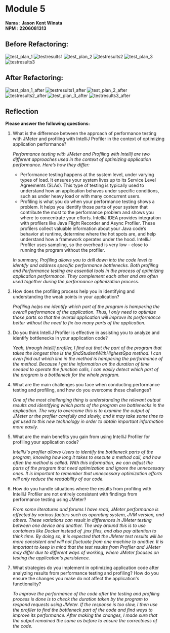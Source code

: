 # Module 5

**Nama** : **Jason Kent Winata** <br/>
**NPM** : **2206081313** <br/>

## Before Refactoring:
![test_plan_1](https://github.com/Fec16/exercise-profiling/assets/118716513/d32c2dca-d032-4d2f-afa0-cbeeaa407fd9)
![testresults1](https://github.com/Fec16/exercise-profiling/assets/118716513/f3eab464-5bdb-43ef-bdeb-8cca10d7154f)
![test_plan_2](https://github.com/Fec16/exercise-profiling/assets/118716513/4bd87f7a-cf4b-4166-a543-9946b66ebd03)
![testresults2](https://github.com/Fec16/exercise-profiling/assets/118716513/6388b366-d48f-4bee-ab9d-aae18d69e662)
![test_plan_3](https://github.com/Fec16/exercise-profiling/assets/118716513/8928cd85-d445-42cc-a147-83848c38ed7e)
![testresults3](https://github.com/Fec16/exercise-profiling/assets/118716513/ed6efb27-27cc-44ea-be31-aa388a4b7188)

## After Refactoring:
![test_plan_1_after](https://github.com/Fec16/exercise-profiling/assets/118716513/4a82cc1a-4cfc-4856-8761-cc9e5fe3692e)
![testresults1_after](https://github.com/Fec16/exercise-profiling/assets/118716513/b5d78cd3-84c2-41af-95cc-e6b3f69f59ae)
![test_plan_2_after](https://github.com/Fec16/exercise-profiling/assets/118716513/a42c6e77-0b16-43c7-b668-39c42d36f659)
![testresults2_after](https://github.com/Fec16/exercise-profiling/assets/118716513/ecfa1d96-1506-4029-a7c3-197afc4b6e2d)
![test_plan_3_after](https://github.com/Fec16/exercise-profiling/assets/118716513/baea4e4d-2cda-42fe-8076-a8c282487a01)
![testresults3_after](https://github.com/Fec16/exercise-profiling/assets/118716513/c5505fd0-fdb2-445d-af35-5295341a6007)


## Reflection
**Please answer the following questions:**
1. What is the difference between the approach of performance testing with JMeter and profiling with IntelliJ Profiler in the context of optimizing application performance? <br/>

    _Performance testing with JMeter and Profiling with Intellij are two different approaches used in the context of optimizing application performance. Here’s how they differ:_

    - Performance testing happens at the system level, under varying types of load. It ensures your system lives up to its Service Level Agreements (SLAs). This type of testing is typically used to understand how an application behaves under specific conditions, such as under heavy load or with many concurrent users.
    - Profiling is what you do when your performance testing shows a problem. It helps you identify those parts of your system that contribute the most to the performance problem and shows you where to concentrate your efforts. IntelliJ IDEA provides integration with profilers like Java Flight Recorder and Async Profiler. These profilers collect valuable information about your Java code’s behavior at runtime, determine where the hot spots are, and help understand how a framework operates under the hood. IntelliJ Profiler uses sampling, so the overhead is very low – close to running the program without the profiler. <br/>
   
    _In summary, Profiling allows you to drill down into the code level to identify and address specific performance bottlenecks. Both profiling and Performance testing are essential tools in the process of optimizing application performance. They complement each other and are often used together during the performance optimization process._<br/>


2. How does the profiling process help you in identifying and understanding the weak points in your application? <br/>

   _Profiling helps me identify which part of the program is hampering the overall performance of the application. Thus, I only need to optimize those parts so that the overall application will improve its performance better without the need to fix too many parts of the application._


3. Do you think IntelliJ Profiler is effective in assisting you to analyze and identify bottlenecks in your application code? <br/>

   _Yeah, through Intellij profiler, I find out that the part of the program that takes the longest time is the findStudentWithHighestGpa method. I can even find out which line in the method is hampering the performance of the method. Because I get the information on the duration of time needed to operate the function calls, I can easily detect which part of the program is a bottleneck for the whole program._
    

4. What are the main challenges you face when conducting performance testing and profiling, and how do you overcome these challenges? <br/>

   _One of the most challenging thing is understanding the relevant output results and identifying which parts of the program are bottlenecks in the application. The way to overcome this is to examine the output of JMeter or the profiler carefully and slowly, and it may take some time to get used to this new technology in order to obtain important information more easily._   


5. What are the main benefits you gain from using IntelliJ Profiler for profiling your application code? <br/>

   _IntelliJ's profiler allows Users to identify the bottleneck parts of the program, knowing how long it takes to execute a method call, and how often the method is called. With this information, we can adjust the parts of the program that need optimization and ignore the unnecessary ones. It is important to remember that unnecessary optimization efforts will only reduce the readability of our code._


6. How do you handle situations where the results from profiling with IntelliJ Profiler are not entirely consistent with findings from performance testing using JMeter? <br/>

   _From some literatures and forums I have read, JMeter performance is affected by various factors such as operating system, JVM version, and others. These variations can result in differences in JMeter testing between one device and another. The way around this is to use containers like Docker instead of .jmx files, and also pay attention to think time. By doing so, it is expected that the JMeter test results will be more consistent and will not fluctuate from one machine to another. It is important to keep in mind that the test results from Profiler and JMeter may differ due to different ways of working, where JMeter focuses on testing the application's persistence._


7. What strategies do you implement in optimizing application code after analyzing results from performance testing and profiling? How do you ensure the changes you make do not affect the application's functionality? <br/>

   _To improve the performance of the code after the testing and profiling process is done is to check the duration taken by the program to respond requests using JMeter. If the response is too slow, I then use the profiler to find the bottleneck part of the code and find ways to improve its performance. After making the changes, I made sure that the output remained the same as before to ensure the correctness of the code._
